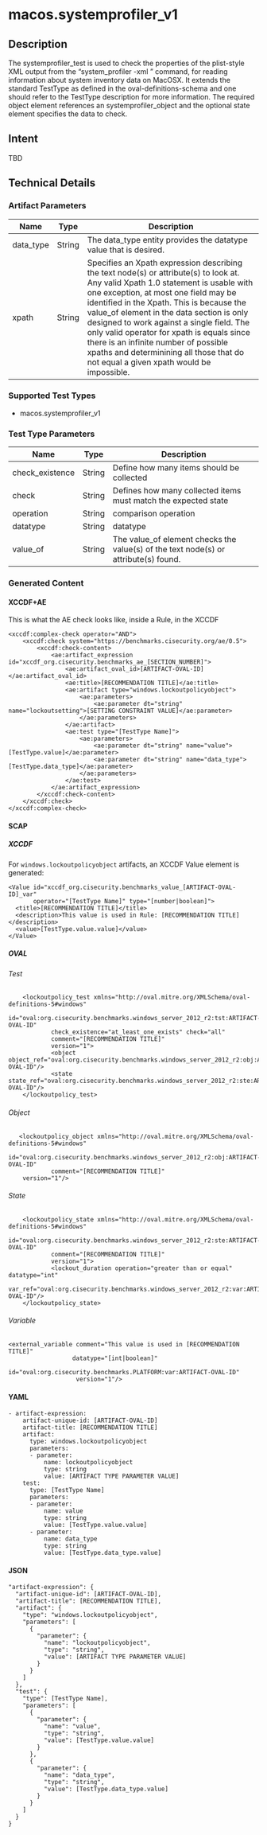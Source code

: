 # macos.systemprofiler_v1

## Description
The systemprofiler_test is used to check the properties of the plist-style XML output from the “system_profiler -xml <data type>” command, for reading information about system inventory data on MacOSX. It extends the standard TestType as defined in the oval-definitions-schema and one should refer to the TestType description for more information. The required object element references an systemprofiler_object and the optional state element specifies the data to check.

## Intent
TBD

## Technical Details
### Artifact Parameters
| Name                  |Type    | Description |
| ----------------------|--------| ----------- |
| data_type | String |The data_type entity provides the datatype value that is desired.|
| xpath | String |Specifies an Xpath expression describing the text node(s) or attribute(s) to look at. Any valid Xpath 1.0 statement is usable with one exception, at most one field may be identified in the Xpath. This is because the value_of element in the data section is only designed to work against a single field. The only valid operator for xpath is equals since there is an infinite number of possible xpaths and determinining all those that do not equal a given xpath would be impossible.|

### Supported Test Types
- macos.systemprofiler_v1

### Test Type Parameters
| Name                  |Type    | Description |
| ----------------------|--------| ----------- |
| check_existence | String | Define how many items should be collected|
| check | String | Defines how many collected items must match the expected state |
| operation | String | comparison operation |
| datatype | String | datatype |
| value_of | String | The value_of element checks the value(s) of the text node(s) or attribute(s) found.|


### Generated Content
#### XCCDF+AE
This is what the AE check looks like, inside a Rule, in the XCCDF

```
<xccdf:complex-check operator="AND">
	<xccdf:check system="https://benchmarks.cisecurity.org/ae/0.5">
		<xccdf:check-content>
			<ae:artifact_expression id="xccdf_org.cisecurity.benchmarks_ae_[SECTION_NUMBER]">
				<ae:artifact_oval_id>[ARTIFACT-OVAL-ID]</ae:artifact_oval_id>
				<ae:title>[RECOMMENDATION TITLE]</ae:title>
				<ae:artifact type="windows.lockoutpolicyobject">
					<ae:parameters>
						<ae:parameter dt="string" name="lockoutsetting">[SETTING CONSTRAINT VALUE]</ae:parameter>
					</ae:parameters>
				</ae:artifact>
				<ae:test type="[TestType Name]">
					<ae:parameters>
						<ae:parameter dt="string" name="value">[TestType.value]</ae:parameter>
						<ae:parameter dt="string" name="data_type">[TestType.data_type]</ae:parameter>
					</ae:parameters>
				</ae:test>
			</ae:artifact_expression>
		</xccdf:check-content>
	</xccdf:check>
</xccdf:complex-check>
```

#### SCAP
##### XCCDF
For `windows.lockoutpolicyobject` artifacts, an XCCDF Value element is generated:

```
<Value id="xccdf_org.cisecurity.benchmarks_value_[ARTIFACT-OVAL-ID]_var" 
       operator="[TestType Name]" type="[number|boolean]">
  <title>[RECOMMENDATION TITLE]</title>
  <description>This value is used in Rule: [RECOMMENDATION TITLE]</description>
  <value>[TestType.value.value]</value>
</Value>
```

##### OVAL
###### Test

```
    <lockoutpolicy_test xmlns="http://oval.mitre.org/XMLSchema/oval-definitions-5#windows"
            id="oval:org.cisecurity.benchmarks.windows_server_2012_r2:tst:ARTIFACT-OVAL-ID"
            check_existence="at_least_one_exists" check="all"
            comment="[RECOMMENDATION TITLE]"
            version="1">
            <object object_ref="oval:org.cisecurity.benchmarks.windows_server_2012_r2:obj:ARTIFACT-OVAL-ID"/>
            <state state_ref="oval:org.cisecurity.benchmarks.windows_server_2012_r2:ste:ARTIFACT-OVAL-ID"/>
    </lockoutpolicy_test>
```

###### Object

```
   <lockoutpolicy_object xmlns="http://oval.mitre.org/XMLSchema/oval-definitions-5#windows"
            id="oval:org.cisecurity.benchmarks.windows_server_2012_r2:obj:ARTIFACT-OVAL-ID"
            comment="[RECOMMENDATION TITLE]"
    version="1"/>
```
###### State

```
    <lockoutpolicy_state xmlns="http://oval.mitre.org/XMLSchema/oval-definitions-5#windows"
            id="oval:org.cisecurity.benchmarks.windows_server_2012_r2:ste:ARTIFACT-OVAL-ID"
            comment="[RECOMMENDATION TITLE]"
            version="1">
            <lockout_duration operation="greater than or equal" datatype="int"
                var_ref="oval:org.cisecurity.benchmarks.windows_server_2012_r2:var:ARTIFACT-OVAL-ID"/>
    </lockoutpolicy_state>
```

###### Variable

```
<external_variable comment="This value is used in [RECOMMENDATION TITLE]" 
                  datatype="[int|boolean]" 
                        id="oval:org.cisecurity.benchmarks.PLATFORM:var:ARTIFACT-OVAL-ID" 
                   version="1"/>
```

#### YAML

```
- artifact-expression:
    artifact-unique-id: [ARTIFACT-OVAL-ID]
    artifact-title: [RECOMMENDATION TITLE]
    artifact:
      type: windows.lockoutpolicyobject
      parameters:
      - parameter: 
          name: lockoutpolicyobject
          type: string
          value: [ARTIFACT TYPE PARAMETER VALUE]
    test:
      type: [TestType Name]
      parameters:
      - parameter:
          name: value
          type: string
          value: [TestType.value.value]
      - parameter: 
          name: data_type
          type: string
          value: [TestType.data_type.value]
```

#### JSON

```
"artifact-expression": {
  "artifact-unique-id": [ARTIFACT-OVAL-ID],
  "artifact-title": [RECOMMENDATION TITLE],
  "artifact": {
    "type": "windows.lockoutpolicyobject",
    "parameters": [
      {
        "parameter": {
          "name": "lockoutpolicyobject",
          "type": "string",
          "value": [ARTIFACT TYPE PARAMETER VALUE]
        }
      }
    ]
  },
  "test": {
    "type": [TestType Name],
    "parameters": [
      {
        "parameter": {
          "name": "value",
          "type": "string",
          "value": [TestType.value.value]
        }
      },
      {
        "parameter": {
          "name": "data_type",
          "type": "string",
          "value": [TestType.data_type.value]
        }
      }
    ]
  }
}
``` 